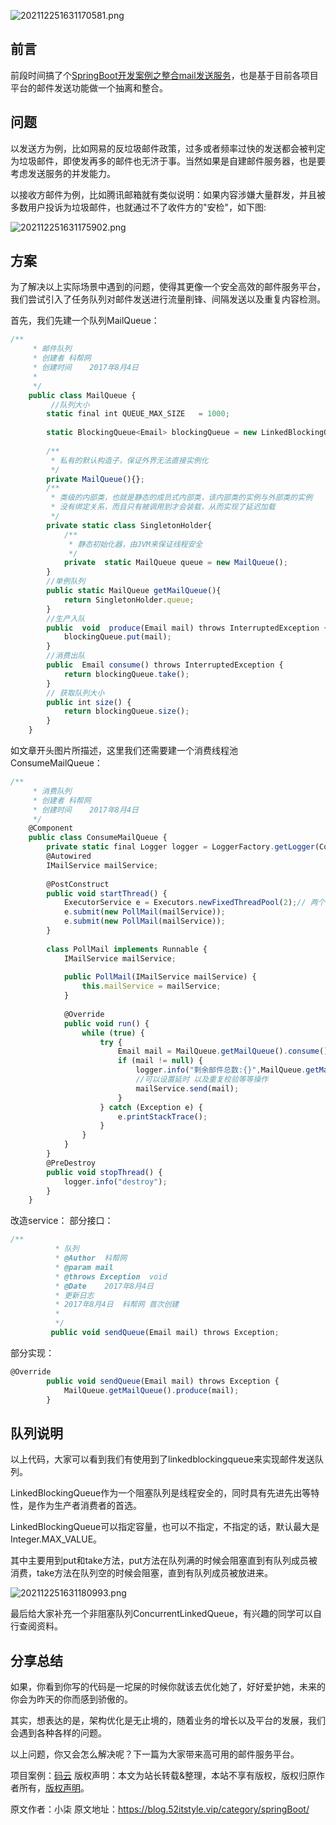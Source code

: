 


![202112251631170581.png](https://gitee.com/hezhiyuan007/java-study/raw/master/images/SpringBoot4/05a18875-b734-4744-8f2d-b5bd38093d86.png)

## 前言

前段时间搞了个[SpringBoot开发案例之整合mail发送服务](https://blog.52itstyle.vip/archives/1264/)，也是基于目前各项目平台的邮件发送功能做一个抽离和整合。

## 问题

以发送方为例，比如网易的反垃圾邮件政策，过多或者频率过快的发送都会被判定为垃圾邮件，即使发再多的邮件也无济于事。当然如果是自建邮件服务器，也是要考虑发送服务的并发能力。

以接收方邮件为例，比如腾讯邮箱就有类似说明：如果内容涉嫌大量群发，并且被多数用户投诉为垃圾邮件，也就通过不了收件方的"安检"，如下图:

![202112251631175902.png](https://gitee.com/hezhiyuan007/java-study/raw/master/images/SpringBoot4/8e386231-8eea-457b-9e85-94c2eca94268.png)

## 方案

为了解决以上实际场景中遇到的问题，使得其更像一个安全高效的邮件服务平台，我们尝试引入了任务队列对邮件发送进行流量削锋、间隔发送以及重复内容检测。

首先，我们先建一个队列MailQueue：

```js 
/**
     * 邮件队列
     * 创建者 科帮网
     * 创建时间    2017年8月4日
     *
     */
    public class MailQueue {
         //队列大小
        static final int QUEUE_MAX_SIZE   = 1000;
    
        static BlockingQueue<Email> blockingQueue = new LinkedBlockingQueue<Email>(QUEUE_MAX_SIZE);
        
        /**
         * 私有的默认构造子，保证外界无法直接实例化
         */
        private MailQueue(){};
        /**
         * 类级的内部类，也就是静态的成员式内部类，该内部类的实例与外部类的实例
         * 没有绑定关系，而且只有被调用到才会装载，从而实现了延迟加载
         */
        private static class SingletonHolder{
            /**
             * 静态初始化器，由JVM来保证线程安全
             */
            private  static MailQueue queue = new MailQueue();
        }
        //单例队列
        public static MailQueue getMailQueue(){
            return SingletonHolder.queue;
        }
        //生产入队
        public  void  produce(Email mail) throws InterruptedException {
            blockingQueue.put(mail);
        }
        //消费出队
        public  Email consume() throws InterruptedException {
            return blockingQueue.take();
        }
        // 获取队列大小
        public int size() {
            return blockingQueue.size();
        }
    }
```

如文章开头图片所描述，这里我们还需要建一个消费线程池ConsumeMailQueue：


```js 
/**
     * 消费队列
     * 创建者 科帮网
     * 创建时间    2017年8月4日
     */
    @Component
    public class ConsumeMailQueue {
        private static final Logger logger = LoggerFactory.getLogger(ConsumeMailQueue.class);
        @Autowired
        IMailService mailService;
        
        @PostConstruct
        public void startThread() {
            ExecutorService e = Executors.newFixedThreadPool(2);// 两个大小的固定线程池
            e.submit(new PollMail(mailService));
            e.submit(new PollMail(mailService));
        }
    
        class PollMail implements Runnable {
            IMailService mailService;
    
            public PollMail(IMailService mailService) {
                this.mailService = mailService;
            }
    
            @Override
            public void run() {
                while (true) {
                    try {
                        Email mail = MailQueue.getMailQueue().consume();
                        if (mail != null) {
                            logger.info("剩余邮件总数:{}",MailQueue.getMailQueue().size());
                            //可以设置延时 以及重复校验等等操作
                            mailService.send(mail);
                        }
                    } catch (Exception e) {
                        e.printStackTrace();
                    }
                }
            }
        }
        @PreDestroy
        public void stopThread() {
            logger.info("destroy");
        }
    }
```

改造service：
部分接口：


```js 
/**
          * 队列
          * @Author  科帮网
          * @param mail
          * @throws Exception  void
          * @Date    2017年8月4日
          * 更新日志
          * 2017年8月4日  科帮网 首次创建
          *
          */
         public void sendQueue(Email mail) throws Exception;
```

部分实现：


```js 
@Override
        public void sendQueue(Email mail) throws Exception {
            MailQueue.getMailQueue().produce(mail);
        }
```

## 队列说明

以上代码，大家可以看到我们有使用到了linkedblockingqueue来实现邮件发送队列。

LinkedBlockingQueue作为一个阻塞队列是线程安全的，同时具有先进先出等特性，是作为生产者消费者的首选。

LinkedBlockingQueue可以指定容量，也可以不指定，不指定的话，默认最大是Integer.MAX_VALUE。

其中主要用到put和take方法，put方法在队列满的时候会阻塞直到有队列成员被消费，take方法在队列空的时候会阻塞，直到有队列成员被放进来。

![202112251631180993.png](https://gitee.com/hezhiyuan007/java-study/raw/master/images/SpringBoot4/6160aaba-250f-4cc8-8505-3fe2ca9af8b8.png)

最后给大家补充一个非阻塞队列ConcurrentLinkedQueue，有兴趣的同学可以自行查阅资料。

## 分享总结

如果，你看到你写的代码是一坨屎的时候你就该去优化她了，好好爱护她，未来的你会为昨天的你而感到骄傲的。

其实，想表达的是，架构优化是无止境的，随着业务的增长以及平台的发展，我们会遇到各种各样的问题。

以上问题，你又会怎么解决呢？下一篇为大家带来高可用的邮件服务平台。

项目案例：[码云](https://git.oschina.net/52itstyle/spring-boot-mail)
版权声明：本文为站长转载&整理，本站不享有版权，版权归原作者所有，[版权声明](https://gitee.com/hezhiyuan007/java-notes/raw/master/disclaimer.md)。




原文作者：小柒 原文地址：https://blog.52itstyle.vip/category/springBoot/